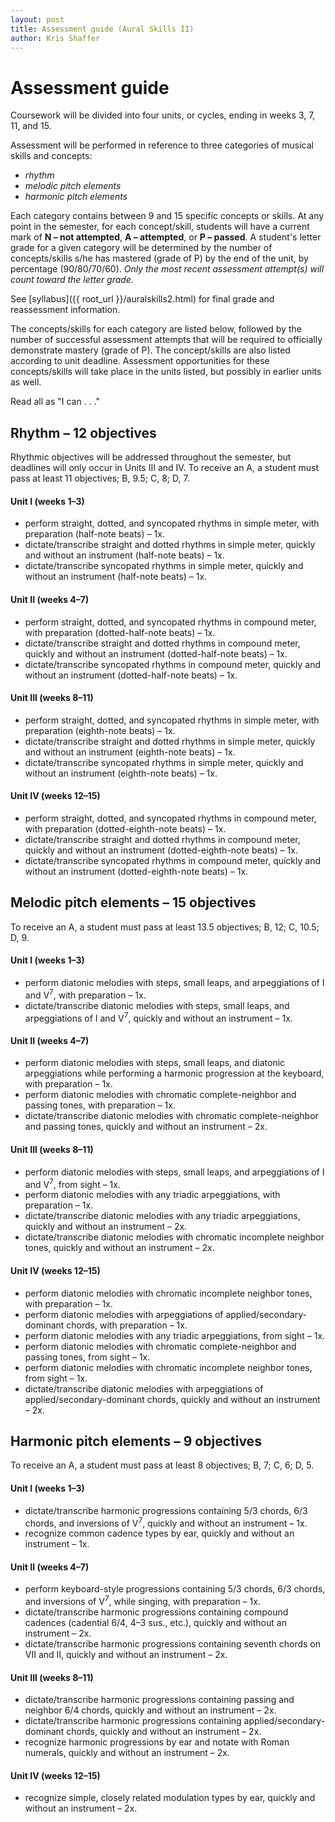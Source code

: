 ```yaml
---
layout: post
title: Assessment guide (Aural Skills II)
author: Kris Shaffer
---
```


# Assessment guide #

Coursework will be divided into four units, or cycles, ending in weeks 3, 7, 11, and 15.

Assessment will be performed in reference to three categories of musical skills and concepts: 

- *rhythm*  
- *melodic pitch elements*  
- *harmonic pitch elements*  

Each category contains between 9 and 15 specific concepts or skills. At any point in the semester, for each concept/skill, students will have a current mark of **N – not attempted**, **A – attempted**, or **P – passed**. A student's letter grade for a given category will be determined by the number of concepts/skills s/he has mastered (grade of P) by the end of the unit, by percentage (90/80/70/60). *Only the most recent assessment attempt(s) will count toward the letter grade.*

See [syllabus]({{ root_url }}/auralskills2.html) for final grade and reassessment information.

The concepts/skills for each category are listed below, followed by the number of successful assessment attempts that will be required to officially demonstrate mastery (grade of P). The concept/skills are also listed according to unit deadline. Assessment opportunities for these concepts/skills will take place in the units listed, but possibly in earlier units as well.

Read all as "I can . . ."

## Rhythm – 12 objectives ##

Rhythmic objectives will be addressed throughout the semester, but deadlines will only occur in Units III and IV. To receive an A, a student must pass at least 11 objectives; B, 9.5; C, 8; D, 7.

#### Unit I (weeks 1–3) ####

- perform straight, dotted, and syncopated rhythms in simple meter, with preparation (half-note beats) – 1x.  
- dictate/transcribe straight and dotted rhythms in simple meter, quickly and without an instrument (half-note beats) – 1x.  
- dictate/transcribe syncopated rhythms in simple meter, quickly and without an instrument (half-note beats) – 1x.  

#### Unit II (weeks 4–7) ####

- perform straight, dotted, and syncopated rhythms in compound meter, with preparation (dotted-half-note beats) – 1x.  
- dictate/transcribe straight and dotted rhythms in compound meter, quickly and without an instrument (dotted-half-note beats) – 1x.  
- dictate/transcribe syncopated rhythms in compound meter, quickly and without an instrument (dotted-half-note beats) – 1x.  


#### Unit III (weeks 8–11) ####

- perform straight, dotted, and syncopated rhythms in simple meter, with preparation (eighth-note beats) – 1x.  
- dictate/transcribe straight and dotted rhythms in simple meter, quickly and without an instrument (eighth-note beats) – 1x.  
- dictate/transcribe syncopated rhythms in simple meter, quickly and without an instrument (eighth-note beats) – 1x.  

#### Unit IV (weeks 12–15) ####

- perform straight, dotted, and syncopated rhythms in compound meter, with preparation (dotted-eighth-note beats) – 1x.  
- dictate/transcribe straight and dotted rhythms in compound meter, quickly and without an instrument (dotted-eighth-note beats) – 1x.  
- dictate/transcribe syncopated rhythms in compound meter, quickly and without an instrument (dotted-eighth-note beats) – 1x.  

## Melodic pitch elements – 15 objectives ##

 To receive an A, a student must pass at least 13.5 objectives; B, 12; C, 10.5; D, 9.

#### Unit I (weeks 1–3) ####

- perform diatonic melodies with steps, small leaps, and arpeggiations of I and V<sup>7</sup>, with preparation – 1x.  
- dictate/transcribe diatonic melodies with steps, small leaps, and arpeggiations of I and V<sup>7</sup>, quickly and without an instrument – 1x.  

#### Unit II (weeks 4–7) ####

- perform diatonic melodies with steps, small leaps, and diatonic arpeggiations while performing a harmonic progression at the keyboard, with preparation – 1x.  
- perform diatonic melodies with chromatic complete-neighbor and passing tones, with preparation – 1x.  
- dictate/transcribe diatonic melodies with chromatic complete-neighbor and passing tones, quickly and without an instrument – 2x.  

#### Unit III (weeks 8–11) ####

- perform diatonic melodies with steps, small leaps, and arpeggiations of I and V<sup>7</sup>, from sight – 1x.  
- perform diatonic melodies with any triadic arpeggiations, with preparation – 1x.  
- dictate/transcribe diatonic melodies with any triadic arpeggiations, quickly and without an instrument – 2x.  
- dictate/transcribe diatonic melodies with chromatic incomplete neighbor tones, quickly and without an instrument – 2x.  

#### Unit IV (weeks 12–15) ####

- perform diatonic melodies with chromatic incomplete neighbor tones, with preparation – 1x.  
- perform diatonic melodies with arpeggiations of applied/secondary-dominant chords, with preparation – 1x.  
- perform diatonic melodies with any triadic arpeggiations, from sight – 1x.  
- perform diatonic melodies with chromatic complete-neighbor and passing tones, from sight – 1x.  
- perform diatonic melodies with chromatic incomplete neighbor tones, from sight – 1x.  
- dictate/transcribe diatonic melodies with arpeggiations of applied/secondary-dominant chords, quickly and without an instrument – 2x.  

 
## Harmonic pitch elements – 9 objectives ##

To receive an A, a student must pass at least 8 objectives; B, 7; C, 6; D, 5.
 
#### Unit I (weeks 1–3) ####

- dictate/transcribe harmonic progressions containing 5/3 chords, 6/3 chords, and inversions of V<sup>7</sup>, quickly and without an instrument – 1x.  
- recognize common cadence types by ear, quickly and without an instrument – 1x.  

#### Unit II (weeks 4–7) ####

- perform keyboard-style progressions containing 5/3 chords, 6/3 chords, and inversions of V<sup>7</sup>, while singing, with preparation – 1x.  
- dictate/transcribe harmonic progressions containing compound cadences (cadential 6/4, 4–3 sus., etc.), quickly and without an instrument – 2x.  
- dictate/transcribe harmonic progressions containing seventh chords on VII and II, quickly and without an instrument – 2x.  

#### Unit III (weeks 8–11) ####

- dictate/transcribe harmonic progressions containing passing and neighbor 6/4 chords, quickly and without an instrument – 2x.  
- dictate/transcribe harmonic progressions containing applied/secondary-dominant chords, quickly and without an instrument – 2x.  
- recognize harmonic progressions by ear and notate with Roman numerals, quickly and without an instrument – 2x.  

#### Unit IV (weeks 12–15) ####

- recognize simple, closely related modulation types by ear, quickly and without an instrument – 2x.  


